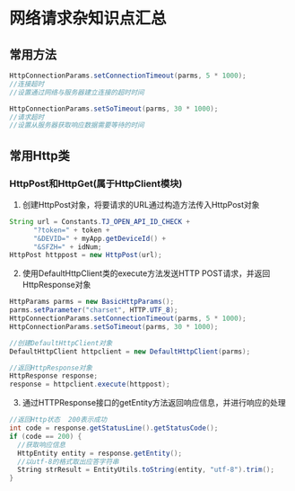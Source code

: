 # 网络请求杂知识点汇总

## 常用方法
```java
HttpConnectionParams.setConnectionTimeout(parms, 5 * 1000);
//连接超时
//设置通过网络与服务器建立连接的超时时间 
```
```java
HttpConnectionParams.setSoTimeout(parms, 30 * 1000);
//请求超时
//设置从服务器获取响应数据需要等待的时间
```

## 常用Http类
### HttpPost和HttpGet(属于HttpClient模块)
1. 创建HttpPost对象，将要请求的URL通过构造方法传入HttpPost对象
```java
String url = Constants.TJ_OPEN_API_ID_CHECK +
      "?token=" + token +
      "&DEVID=" + myApp.getDeviceId() +
      "&SFZH=" + idNum;
HttpPost httppost = new HttpPost(url);
```
2. 使用DefaultHttpClient类的execute方法发送HTTP POST请求，并返回HttpResponse对象
```java
HttpParams parms = new BasicHttpParams();
parms.setParameter("charset", HTTP.UTF_8);
HttpConnectionParams.setConnectionTimeout(parms, 5 * 1000);
HttpConnectionParams.setSoTimeout(parms, 30 * 1000);

//创建DefaultHttpClient对象
DefaultHttpClient httpclient = new DefaultHttpClient(parms);

//返回HttpResponse对象
HttpResponse response;
response = httpclient.execute(httppost);
```
3. 通过HTTPResponse接口的getEntity方法返回响应信息，并进行响应的处理
```java
//返回Http状态  200表示成功
int code = response.getStatusLine().getStatusCode();
if (code == 200) {
  //获取响应信息
  HttpEntity entity = response.getEntity();
  //以utf-8的格式取出应答字符串
  String strResult = EntityUtils.toString(entity, "utf-8").trim();
}
```
